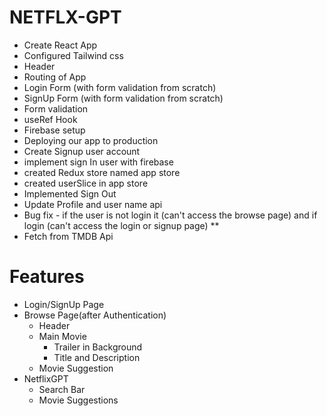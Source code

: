 # NETFLX-GPT

- Create React App
- Configured Tailwind css
- Header
- Routing of App
- Login Form (with form validation from scratch)
- SignUp Form (with form validation from scratch)
- Form validation
- useRef Hook
- Firebase setup
- Deploying our app to production
- Create Signup user account
- implement sign In user with firebase
- created Redux store named app store
- created userSlice in app store
- Implemented Sign Out
- Update Profile and user name api
- Bug fix - if the user is not login it (can't access the browse page)  and if login (can't access the login or signup page) **
- Fetch from TMDB Api



# Features

- Login/SignUp Page
- Browse Page(after Authentication)
   - Header
   - Main Movie
     - Trailer in Background
     - Title and Description
   - Movie Suggestion
- NetflixGPT
   - Search Bar
   - Movie Suggestions